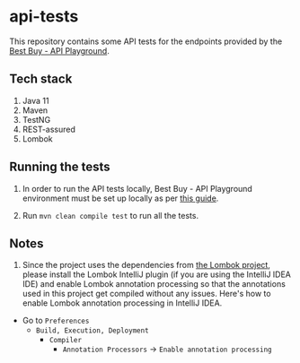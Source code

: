 # api-tests
This repository contains some API tests for the endpoints provided by the [Best Buy - API Playground](https://github.com/bestbuy/api-playground).

## Tech stack
1. Java 11
2. Maven
3. TestNG
4. REST-assured
5. Lombok

## Running the tests
1. In order to run the API tests locally, Best Buy - API Playground environment must be set up locally as per [this guide](https://github.com/bestbuy/api-playground/#getting-started).

2. Run `mvn clean compile test` to run all the tests.

## Notes
1. Since the project uses the dependencies from [the Lombok project](https://projectlombok.org), please install the Lombok IntelliJ plugin (if you are using the IntelliJ IDEA IDE) and enable Lombok annotation processing so that the annotations used in this project get compiled without any issues. Here's how to enable Lombok annotation processing in IntelliJ IDEA.
- Go to `Preferences`
    - `Build, Execution, Deployment`
        - `Compiler`
            - `Annotation Processors` -> `Enable annotation processing`

